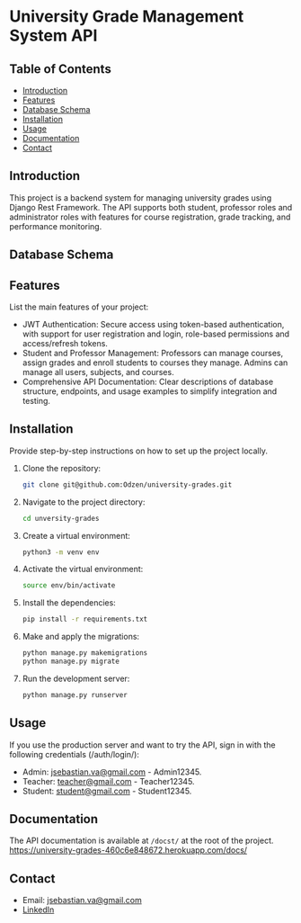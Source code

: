 # University Grade Management System API

## Table of Contents
- [Introduction](#introduction)
- [Features](#features)
- [Database Schema](#database-schema)
- [Installation](#installation)
- [Usage](#usage)
- [Documentation](#documentation)
- [Contact](#contact)

## Introduction
This project is a backend system for managing university grades using Django Rest Framework. The API supports both student, professor roles and administrator roles with features for course registration, grade tracking, and performance monitoring.

## Database Schema


## Features
List the main features of your project:
- JWT Authentication: Secure access using token-based authentication, with support for user registration and login, role-based permissions and access/refresh tokens.
- Student and Professor Management: Professors can manage courses, assign grades and enroll students to courses they manage. Admins can manage all users, subjects, and courses.
- Comprehensive API Documentation: Clear descriptions of database structure, endpoints, and usage examples to simplify integration and testing.

## Installation
Provide step-by-step instructions on how to set up the project locally.

1. Clone the repository:
    ```bash
    git clone git@github.com:Odzen/university-grades.git
    ```
2. Navigate to the project directory:
    ```bash
    cd unversity-grades
    ```
3. Create a virtual environment:
    ```bash
    python3 -m venv env
    ```
4. Activate the virtual environment:
    ```bash
    source env/bin/activate
    ```
5. Install the dependencies:
    ```bash
    pip install -r requirements.txt
    ```
6. Make and apply the migrations:
    ```bash
    python manage.py makemigrations
    python manage.py migrate
    ```
7. Run the development server:
    ```bash
    python manage.py runserver
    ```

## Usage
If you use the production server and want to try the API, sign in with the following credentials (/auth/login/):
- Admin: jsebastian.va@gmail.com - Admin12345.
- Teacher: teacher@gmail.com - Teacher12345.
- Student: student@gmail.com - Student12345.

## Documentation
The API documentation is available at `/docst/` at the root of the project. https://university-grades-460c6e848672.herokuapp.com/docs/ 

## Contact
- Email: jsebastian.va@gmail.com
- [LinkedIn](https://www.linkedin.com/in/juanvelasquezacevedo/)

